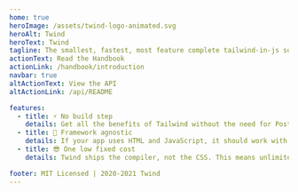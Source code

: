 ```yaml
---
home: true
heroImage: /assets/twind-logo-animated.svg
heroAlt: Twind
heroText: Twind
tagline: The smallest, fastest, most feature complete tailwind-in-js solution in existence
actionText: Read the Handbook
actionLink: /handbook/introduction
navbar: true
altActionText: View the API
altActionLink: /api/README

features:
  - title: ⚡️ No build step
    details: Get all the benefits of Tailwind without the need for PostCSS, configuration, purging, or autoprefixing.
  - title: 🚀 Framework agnostic
    details: If your app uses HTML and JavaScript, it should work with Twind. This goes for server-rendered apps too.
  - title: 😎 One low fixed cost
    details: Twind ships the compiler, not the CSS. This means unlimited styles and variants for one low fixed cost of ~13kB.

footer: MIT Licensed | 2020-2021 Twind
---
```

